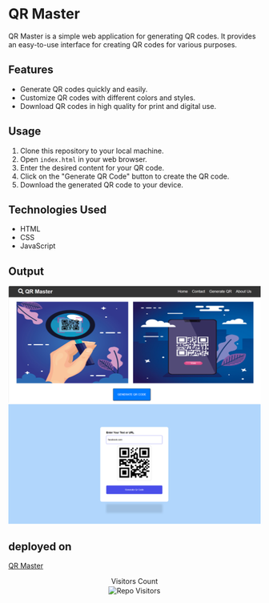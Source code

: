 # QR Master

QR Master is a simple web application for generating QR codes. It provides an easy-to-use interface for creating QR codes for various purposes.

## Features

- Generate QR codes quickly and easily.
- Customize QR codes with different colors and styles.
- Download QR codes in high quality for print and digital use.

## Usage

1. Clone this repository to your local machine.
2. Open `index.html` in your web browser.
3. Enter the desired content for your QR code.
4. Click on the "Generate QR Code" button to create the QR code.
5. Download the generated QR code to your device.


## Technologies Used

- HTML
- CSS
- JavaScript

## Output

![logo](output1.png)
![logo](output2.png)

## deployed on
[QR Master](qr-master.vercel.app)


<p align='center'>Visitors Count <br><img align="center" alt="Repo Visitors" src="https://profile-counter.glitch.me/Qr_generator_Qr-Master/count.svg"/></p>







